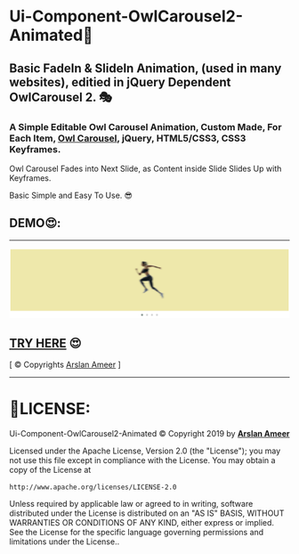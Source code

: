 # Ui-Component-OwlCarousel2-Animated🎡

## Basic FadeIn & SlideIn Animation, (used in many websites), editied in jQuery Dependent OwlCarousel 2. 🎭

### A Simple Editable Owl Carousel Animation, Custom Made, For Each Item, [Owl Carousel](https://owlcarousel2.github.io/OwlCarousel2/), jQuery, HTML5/CSS3, CSS3 Keyframes.
Owl Carousel Fades into Next Slide, as Content inside Slide Slides Up with Keyframes.
 
Basic Simple and Easy To Use. 😎

## DEMO😍:

---

![](demo.gif)

## [TRY HERE](https://arslanameer.github.io/Ui-Component-OwlCarousel2-Animated/) 😍

[ © Copyrights [Arslan Ameer](http://www.arslanameer.com/) ]

---

# 🔐LICENSE:

Ui-Component-OwlCarousel2-Animated © Copyright 2019 by **[Arslan Ameer](http://www.arslanameer.com/)**

Licensed under the Apache License, Version 2.0 (the "License");
you may not use this file except in compliance with the License.
You may obtain a copy of the License at

    http://www.apache.org/licenses/LICENSE-2.0

Unless required by applicable law or agreed to in writing, software
distributed under the License is distributed on an "AS IS" BASIS,
WITHOUT WARRANTIES OR CONDITIONS OF ANY KIND, either express or implied.
See the License for the specific language governing permissions and
limitations under the License..
